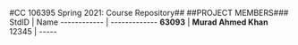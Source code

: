 #CC 106395 Spring 2021: Course Repository##
##PROJECT MEMBERS###
StdID | Name
------------ | -------------
**63093** | **Murad Ahmed Khan** <!--this is the group leader in bold-->
12345 | -----
